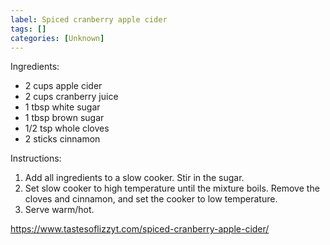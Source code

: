 ```yaml
---
label: Spiced cranberry apple cider
tags: []
categories: [Unknown]
---
```


Ingredients:
- 2 cups apple cider
- 2 cups cranberry juice
- 1 tbsp white sugar
- 1 tbsp brown sugar
- 1/2 tsp whole cloves
- 2 sticks cinnamon

Instructions:
1. Add all ingredients to a slow cooker. Stir in the sugar.
2. Set slow cooker to high temperature until the mixture boils. Remove the cloves and cinnamon, and set the cooker to low temperature.
3. Serve warm/hot.

https://www.tastesoflizzyt.com/spiced-cranberry-apple-cider/